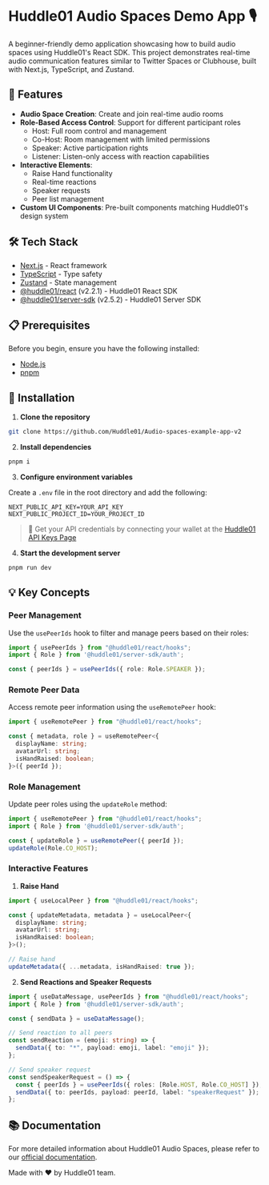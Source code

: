# Huddle01 Audio Spaces Demo App 🎙️

A beginner-friendly demo application showcasing how to build audio spaces using Huddle01's React SDK. This project demonstrates real-time audio communication features similar to Twitter Spaces or Clubhouse, built with Next.js, TypeScript, and Zustand.

## 🚀 Features

- **Audio Space Creation**: Create and join real-time audio rooms
- **Role-Based Access Control**: Support for different participant roles
  - Host: Full room control and management
  - Co-Host: Room management with limited permissions
  - Speaker: Active participation rights
  - Listener: Listen-only access with reaction capabilities
- **Interactive Elements**:
  - Raise Hand functionality
  - Real-time reactions
  - Speaker requests
  - Peer list management
- **Custom UI Components**: Pre-built components matching Huddle01's design system

## 🛠️ Tech Stack

- [Next.js](https://nextjs.org/) - React framework
- [TypeScript](https://www.typescriptlang.org/) - Type safety
- [Zustand](https://github.com/pmndrs/zustand) - State management
- [@huddle01/react](https://www.npmjs.com/package/@huddle01/react) (v2.2.1) - Huddle01 React SDK
- [@huddle01/server-sdk](https://www.npmjs.com/package/@huddle01/server-sdk) (v2.5.2) - Huddle01 Server SDK

## 📋 Prerequisites

Before you begin, ensure you have the following installed:
- [Node.js](https://nodejs.org/)
- [pnpm](https://pnpm.io/)

## 🔧 Installation

1. **Clone the repository**
```bash
git clone https://github.com/Huddle01/Audio-spaces-example-app-v2
```

2. **Install dependencies**
```bash
pnpm i
```

3. **Configure environment variables**

Create a `.env` file in the root directory and add the following:
```env
NEXT_PUBLIC_API_KEY=YOUR_API_KEY
NEXT_PUBLIC_PROJECT_ID=YOUR_PROJECT_ID
```

> 📝 Get your API credentials by connecting your wallet at the [Huddle01 API Keys Page](https://www.huddle01.com/docs/api-keys)

4. **Start the development server**
```bash
pnpm run dev
```

## 💡 Key Concepts

### Peer Management

Use the `usePeerIds` hook to filter and manage peers based on their roles:

```typescript
import { usePeerIds } from "@huddle01/react/hooks";
import { Role } from '@huddle01/server-sdk/auth';

const { peerIds } = usePeerIds({ role: Role.SPEAKER });
```

### Remote Peer Data

Access remote peer information using the `useRemotePeer` hook:

```typescript
import { useRemotePeer } from "@huddle01/react/hooks";

const { metadata, role } = useRemotePeer<{
  displayName: string;
  avatarUrl: string;
  isHandRaised: boolean;
}>({ peerId });
```

### Role Management

Update peer roles using the `updateRole` method:

```typescript
import { useRemotePeer } from "@huddle01/react/hooks";
import { Role } from '@huddle01/server-sdk/auth';

const { updateRole } = useRemotePeer({ peerId });
updateRole(Role.CO_HOST);
```

### Interactive Features

1. **Raise Hand**
```typescript
import { useLocalPeer } from "@huddle01/react/hooks";

const { updateMetadata, metadata } = useLocalPeer<{
  displayName: string;
  avatarUrl: string;
  isHandRaised: boolean;
}>();

// Raise hand
updateMetadata({ ...metadata, isHandRaised: true });
```

2. **Send Reactions and Speaker Requests**
```typescript
import { useDataMessage, usePeerIds } from "@huddle01/react/hooks";
import { Role } from '@huddle01/server-sdk/auth';

const { sendData } = useDataMessage();

// Send reaction to all peers
const sendReaction = (emoji: string) => {
  sendData({ to: "*", payload: emoji, label: "emoji" });
};

// Send speaker request
const sendSpeakerRequest = () => {
  const { peerIds } = usePeerIds({ roles: [Role.HOST, Role.CO_HOST] });
  sendData({ to: peerIds, payload: peerId, label: "speakerRequest" });
};
```

## 📚 Documentation

For more detailed information about Huddle01 Audio Spaces, please refer to our [official documentation](https://docs.huddle01.com/docs/guides/audio-spaces).

Made with ❤️ by Huddle01 team.
